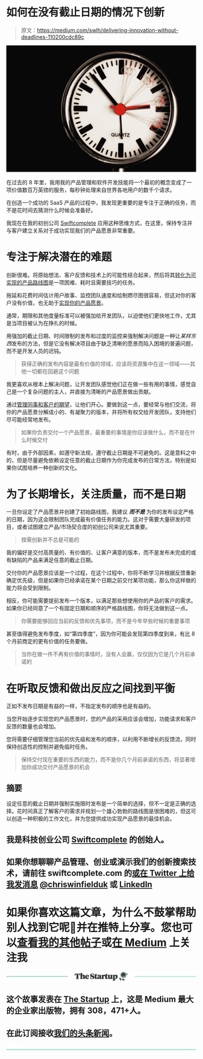 # 如何在没有截止日期的情况下创新

> 原文：<https://medium.com/swlh/delivering-innovation-without-deadlines-110200cdc89c>

![](img/476facbf6b782c04ede4f76e093cd652.png)

在过去的 8 年里，我用我的产品管理和软件开发技能将一个最初的概念变成了一项价值数百万英镑的服务，每秒钟处理来自世界各地用户的数千个请求。

在创造一个成功的 SaaS 产品的过程中，我发现更重要的是专注于正确的任务，而不是花时间去猜测什么时候会准备好。

我现在在我的初创公司 [Swiftcomplete](http://www.swiftcomplete.com) 应用这种思维方式，在这里，保持专注并与客户建立关系对于成功实现我们的产品愿景非常重要。

# 专注于解决潜在的难题

创新很难。将原始想法、客户反馈和技术上的可能性结合起来，然后将其[转化为可实现的产品路线图](/@chriswinfield_15982/creating-an-ambitious-and-achievable-product-roadmap-f7bc9e605559)是一项困难、耗时且需要技巧的任务。

拖延和花费时间估计用户故事、监控团队速度和绘制燃尽图很容易，但这对你的客户没有价值，也无助于[实现你的产品愿景](/@chriswinfield_15982/defining-a-clear-product-vision-a49b13e98350)。

通常，期限和其他度量标准可以被强加给开发团队，以迫使他们更快地工作，尤其是当项目被认为在挣扎的时候。

用强加的截止日期、时间限制的发布和过度的监控来强制解决问题是一种让*某样东西*发布的方法，但是它没有解决项目由于缺乏清晰的愿景而陷入困境的普遍问题，而不是开发人员的迟钝。

> 获得正确的发布内容是最有价值的领域，应该将资源集中在这一领域——其他一切都在回避这个问题

我更喜欢从根本上解决问题，让开发团队感觉他们正在做一些有用的事情，感觉自己是一个复杂问题的主人，并直接为清晰的产品愿景做出贡献。

通过[管理同事和客户的期望](/@chriswinfield_15982/5-tips-for-managing-expectations-during-the-delivery-of-a-software-project-12a60e701957)，让他们开心。要做到这一点，要经常与他们交流，将你的产品愿景分解成小的、有凝聚力的版本，并将所有权交给开发团队，支持他们尽可能经常地发布。

> 如果你负责交付一个产品愿景，最重要的事情是你应该做什么，而不是在什么时候交付

有时，由于外部因素，如遵守新法规，遵守截止日期是不可避免的。这是意料之中的，但是尽量避免依赖设定任意的截止日期作为你完成发布的日常方法，特别是如果你试图培养一种创新的文化。

# 为了长期增长，关注质量，而不是日期

一旦你设定了产品愿景并创建了初始路线图，我建议 ***而不是*** 为你的发布设定严格的日期，因为这会限制团队完成最有价值任务的能力。这对于需要大量研发的项目，或者试图建立产品/市场契合度的初创公司来说尤其重要。

> 按需创新并不总是可能的

我的偏好是交付高质量的、有价值的、让客户满意的版本，而不是发布未完成的或有缺陷的产品来满足任意的截止日期。

交付你的产品愿景应该是一个过程，在这个过程中，你将不断学习并根据反馈重新确定优先级，但是如果你已经承诺在某个日期之前交付某项功能，那么你这样做的能力将会受到限制。

相反，你可能需要提前发布一个版本，以满足那些想使用你的产品的客户的需求。如果你已经同意了一个有固定日期和顺序的严格路线图，你将无法做到这一点。

> 你需要能够回应当前的反馈和优先事项，而不是今年早些时候的重要事项

甚至值得避免发布季度，如“第四季度”，因为你可能会发现第四季度到来，有比 8 个月前商定的更有价值的任务要做。

> 当你在做一件不再有价值的事情时，没有人会赢，仅仅因为它是几个月前承诺的

# 在听取反馈和做出反应之间找到平衡

正如不发布日期是有益的一样，不指定发布的顺序也是有益的。

当您开始逐步实现您的产品愿景时，您的产品的采用应该会增加，功能请求和客户反馈的数量也会增加。

您将需要仔细管理您当前的优先级和发布的顺序，以利用不断增长的反馈流，同时保持创造性的控制并避免临时任务。

> 保持交付现在重要的东西的能力，而不是你几个月前承诺的东西，将显著增加你成功交付产品愿景的机会

## 摘要

设定任意的截止日期并强制实施限时发布是一个简单的选择，但不一定是正确的选择。花时间真正了解客户的需求并规划一个雄心勃勃的路线图是很困难的，但这可以创造一种积极的工作文化，并为您提供成功实现产品愿景的最佳机会。

## 我是科技创业公司 [Swiftcomplete](http://www.swiftcomplete.com/) 的创始人。

## 如果你想聊聊产品管理、创业或演示我们的创新搜索技术，请前往 swiftcomplete.com 的[或在 Twitter 上给我发消息](http://www.swiftcomplete.com/) [@chriswinfielduk](https://twitter.com/chriswinfielduk) 或 [LinkedIn](https://www.linkedin.com/in/chriswinfield1/)

# 如果你喜欢这篇文章，为什么不鼓掌帮助别人找到它呢👏并在推特上分享。您也可以[查看我的其他帖子](/@chriswinfield_15982)或[在 Medium](/@chriswinfield_15982) 上关注我

[![](img/308a8d84fb9b2fab43d66c117fcc4bb4.png)](https://medium.com/swlh)

## 这个故事发表在 [The Startup](https://medium.com/swlh) 上，这是 Medium 最大的企业家出版物，拥有 308，471+人。

## 在此订阅接收[我们的头条新闻](http://growthsupply.com/the-startup-newsletter/)。

[![](img/b0164736ea17a63403e660de5dedf91a.png)](https://medium.com/swlh)